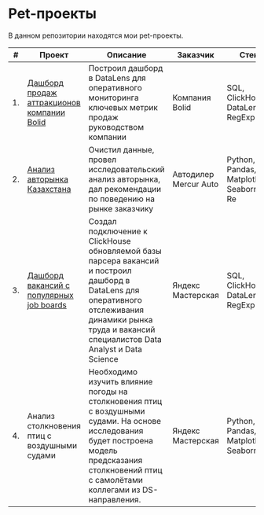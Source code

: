 # Pet-проекты
 
В данном репозитории находятся мои pet-проекты.

| #    | Проект                | Описание                                                     | Заказчик                                                     | Стек                                                         | Статус                                                         |
| ---- | ------------------------------------------------------------ | ------------------------------------------------------------ | ------------------------------------------------------------ | ------------------------------------------------------------ | ------------------------------------------------------------ |
| 1.   | [Дашборд продаж аттракционов компании Bolid](https://github.com/mechfil/pet_projects/tree/main/Dashboard%20Bolid) | Построил дашборд в DataLens для оперативного мониторинга ключевых метрик продаж руководством компании | Компания Bolid      | SQL, ClickHouse, DataLens, RegExp      | Завершен ✅      |
| 2.   | [Анализ авторынка Казахстана](https://github.com/mechfil/pet_projects/tree/main/Auto%20Kazakhstan) | Очистил данные, провел исследовательский анализ авторынка, дал рекомендации по поведению на рынке заказчику | Автодилер Mercur Auto      | Python, Pandas, Matplotlib, Seaborn, Re       | Завершен ✅     |
| 3.   | [Дашборд вакансий c популярных job boards](https://github.com/mechfil/pet_projects/tree/main/Dashboard%20DataLens) | Создал подключение к ClickHouse обновляемой базы парсера вакансий и построил дашборд в DataLens для оперативного отслеживания динамики рынка труда и вакансий специалистов Data Analyst и Data Science | Яндекс Мастерская      | SQL, ClickHouse,  DataLens, RegExp      | Завершен ✅     |
| 4.   | Анализ столкновения птиц с воздушными судами |  Необходимо изучить влияние погоды на столкновения птиц с воздушными судами. На основе исследования будет построена модель предсказания столкновений птиц с самолётами коллегами из DS-направления. | Яндекс Мастерская      | Python, Pandas, Matplotlib, Seaborn      | В работе ⌛     |


